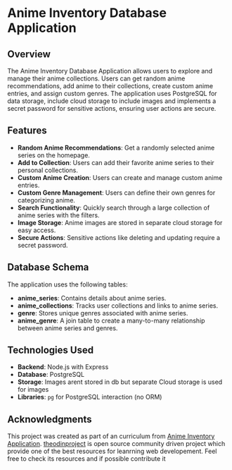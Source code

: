 # Anime Inventory Database Application

## Overview

The Anime Inventory Database Application allows users to explore and manage their anime collections. Users can get random anime recommendations, add anime to their collections, create custom anime entries, and assign custom genres. The application uses PostgreSQL for data storage, include cloud storage to include images and implements a secret password for sensitive actions, ensuring user actions are secure.

## Features

- **Random Anime Recommendations**: Get a randomly selected anime series on the homepage.
- **Add to Collection**: Users can add their favorite anime series to their personal collections.
- **Custom Anime Creation**: Users can create and manage custom anime entries.
- **Custom Genre Management**: Users can define their own genres for categorizing anime.
- **Search Functionality**: Quickly search through a large collection of anime series with the filters.
- **Image Storage**: Anime images are stored in separate cloud storage for easy access.
- **Secure Actions**: Sensitive actions like deleting and updating require a secret password.

## Database Schema

The application uses the following tables:

- **anime_series**: Contains details about anime series.
- **anime_collections**: Tracks user collections and links to anime series.
- **genre**: Stores unique genres associated with anime series.
- **anime_genre**: A join table to create a many-to-many relationship between anime series and genres.

## Technologies Used

- **Backend**: Node.js with Express
- **Database**: PostgreSQL
- **Storage**: Images arent stored in db but separate Cloud storage is used for images
- **Libraries**: `pg` for PostgreSQL interaction (no ORM)

## Acknowledgments

This project was created as part of an curriculum from [Anime Inventory Application](https://www.theodinproject.com/lessons/node-path-nodejs-inventory-application).
[theodinproject](https://www.theodinproject.com) is open source community driven project which provide one of the best resources for leanrning web developement.
Feel free to check its resources and if possible contribute it

